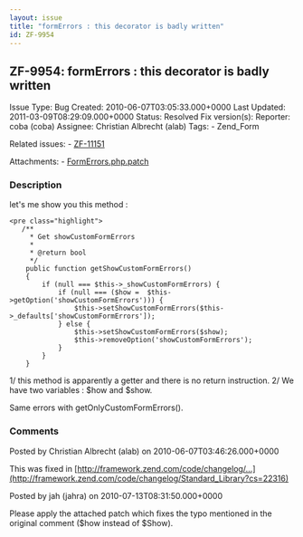 ```yaml
---
layout: issue
title: "formErrors : this decorator is badly written"
id: ZF-9954
---
```


ZF-9954: formErrors : this decorator is badly written
-----------------------------------------------------

 Issue Type: Bug Created: 2010-06-07T03:05:33.000+0000 Last Updated: 2011-03-09T08:29:09.000+0000 Status: Resolved Fix version(s): 
 Reporter:  coba (coba)  Assignee:  Christian Albrecht (alab)  Tags: - Zend\_Form
 
 Related issues: - [ZF-11151](/issues/browse/ZF-11151)
 
 Attachments: - [FormErrors.php.patch](/issues/secure/attachment/13211/FormErrors.php.patch)
 
### Description

let's me show you this method :

 
    <pre class="highlight">
       /**
         * Get showCustomFormErrors
         * 
         * @return bool
         */
        public function getShowCustomFormErrors()
        {
            if (null === $this->_showCustomFormErrors) {
                if (null === ($how =  $this->getOption('showCustomFormErrors'))) {
                    $this->setShowCustomFormErrors($this->_defaults['showCustomFormErrors']);
                } else {
                    $this->setShowCustomFormErrors($show);
                    $this->removeOption('showCustomFormErrors');
                }
            }
        }


1/ this method is apparently a getter and there is no return instruction. 2/ We have two variables : $how and $show.

Same errors with getOnlyCustomFormErrors().

 

 

### Comments

Posted by Christian Albrecht (alab) on 2010-06-07T03:46:26.000+0000

This was fixed in [http://framework.zend.com/code/changelog/…](http://framework.zend.com/code/changelog/Standard_Library?cs=22316)

 

 

Posted by jah (jahra) on 2010-07-13T08:31:50.000+0000

Please apply the attached patch which fixes the typo mentioned in the original comment ($how instead of $Show).

 

 